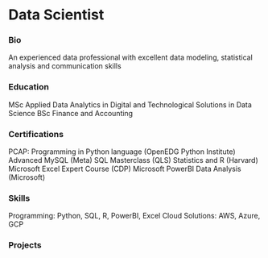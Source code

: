 # Data Scientist

### Bio
An experienced data professional with excellent data modeling, statistical analysis and communication skills

### Education
MSc Applied Data Analytics in Digital and Technological Solutions in Data Science
BSc Finance and Accounting

### Certifications
PCAP: Programming in Python language (OpenEDG Python Institute)
Advanced MySQL (Meta)
SQL Masterclass (QLS)
Statistics and R (Harvard)
Microsoft Excel Expert Course (CDP)
Microsoft PowerBI Data Analysis (Microsoft) 

### Skills
Programming: Python, SQL, R, PowerBI, Excel
Cloud Solutions: AWS, Azure, GCP

### Projects
